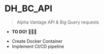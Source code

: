 # DH_BC_API

> Alpha Vantage API & Big Query requests

- **TO DO!** 🔨🔨🔨
+ Create Docker Container
+ Implement CI/CD pipeline 
 

